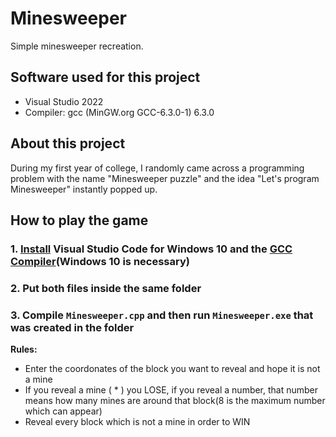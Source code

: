 # Minesweeper
Simple minesweeper recreation.

## Software used for this project
- Visual Studio 2022
- Compiler: gcc (MinGW.org GCC-6.3.0-1) 6.3.0

## About this project
During my first year of college, I randomly came across a programming problem with the name "Minesweeper puzzle" and the idea "Let's program Minesweeper" instantly popped up.

## How to play the game
### 1. [Install](https://code.visualstudio.com/download) Visual Studio Code for Windows 10 and the [GCC Compiler](https://sourceforge.net/projects/mingw-w64/)(Windows 10 is necessary)
### 2. Put both files inside the same folder
### 3. Compile `Minesweeper.cpp` and then run `Minesweeper.exe` that was created in the folder


**Rules:**
- Enter the coordonates of the block you want to reveal and hope it is not a mine 
- If you reveal a mine ( * ) you LOSE, if you reveal a number, that number means how many mines are around that block(8 is the maximum number which can appear)
- Reveal every block which is not a mine in order to WIN
